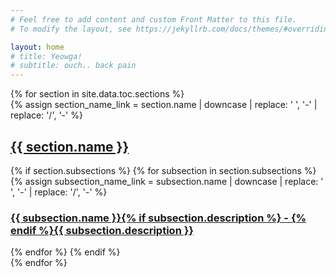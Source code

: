 ```yaml
---
# Feel free to add content and custom Front Matter to this file.
# To modify the layout, see https://jekyllrb.com/docs/themes/#overriding-theme-defaults

layout: home
# title: Yeowga!
# subtitle: ouch.. back pain
---
```

<div class="posts-list text-center">
  {% for section in site.data.toc.sections %}
  <article class="post-preview">
    {% assign section_name_link = section.name | downcase | replace: ' ', '-' | replace: '/', '-' %}
    <a href="pages/{{ section_name_link }}">
      <h2 class="post-title">{{ section.name }}</h2>
    </a>
    {% if section.subsections %}
      {% for subsection in section.subsections %}
      {% assign subsection_name_link = subsection.name | downcase | replace: ' ', '-' | replace: '/', '-' %}
      <a href="pages/{{ section_name_link }}/{{ subsection_name_link }}">
        <!-- <h3 class="post-subtitle">{{ subsection.name }}{{ subsection.description }}</h3> -->
        <h3 class="post-subtitle">{{ subsection.name }}{% if subsection.description %} - {% endif %}{{ subsection.description }}</h3>
      </a>
      {% endfor %}
    {% endif %}
  </article>
  {% endfor %}
</div>

<!-- 
TODO: make search center and focus
TODO: add content 
TODO: add thumnails to homepage, stronger call to action
-->